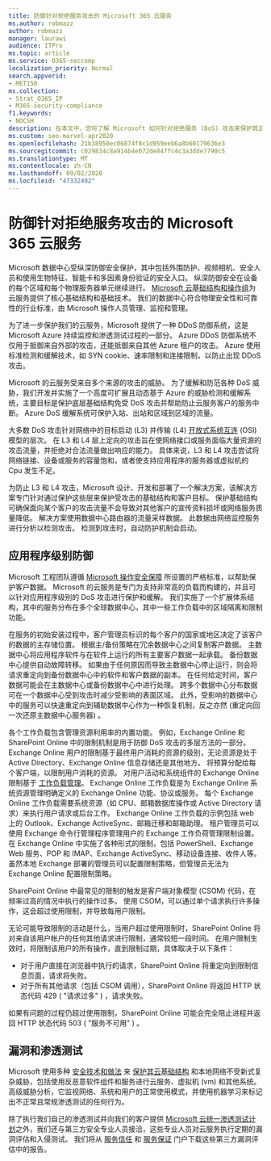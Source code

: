 ```yaml
---
title: 防御针对拒绝服务攻击的 Microsoft 365 云服务
ms.author: robmazz
author: robmazz
manager: laurawi
audience: ITPro
ms.topic: article
ms.service: O365-seccomp
localization_priority: Normal
search.appverid:
- MET150
ms.collection:
- Strat_O365_IP
- M365-security-compliance
f1.keywords:
- NOCSH
description: 在本文中，您将了解 Microsoft 如何针对拒绝服务 (DoS) 攻击来保护其云服务。
ms.custom: seo-marvel-apr2020
ms.openlocfilehash: 21b38950ec06874f8c1d959eeb6a8b60179636e3
ms.sourcegitcommit: c029834c8a914b4e072de847fc4c3a3dde7790c5
ms.translationtype: MT
ms.contentlocale: zh-CN
ms.lasthandoff: 09/02/2020
ms.locfileid: "47332492"
---
```

# <a name="defending-microsoft-365-cloud-services-against-denial-of-service-attacks"></a>防御针对拒绝服务攻击的 Microsoft 365 云服务

Microsoft 数据中心受纵深防御安全保护，其中包括外围防护、视频相机、安全人员和使用生物特征、智能卡和多因素身份验证的安全入口。 纵深防御安全在设备的每个区域和每个物理服务器单元继续进行。 [Microsoft 云基础结构和操作组](https://www.microsoft.com/cloud-platform/global-datacenters)为云服务提供了核心基础结构和基础技术。 我们的数据中心符合物理安全性和可靠性的行业标准，由 Microsoft 操作人员管理、监视和管理。

为了进一步保护我们的云服务，Microsoft 提供了一种 DDoS 防御系统，这是 Microsoft Azure 持续监控和渗透测试过程的一部分。 Azure DDoS 防御系统不仅用于抵御来自外部的攻击，还能抵御来自其他 Azure 租户的攻击。 Azure 使用标准检测和缓解技术，如 SYN cookie、速率限制和连接限制，以防止出现 DDoS 攻击。

Microsoft 的云服务受来自多个来源的攻击的威胁。 为了缓解和防范各种 DoS 威胁，我们开发并实施了一个高度可扩展且动态基于 Azure 的威胁检测和缓解系统，主要目标是保护底层基础结构免受 DoS 攻击并帮助防止云服务客户的服务中断。 Azure DoS 缓解系统可保护入站、出站和区域到区域的流量。

大多数 DoS 攻击针对网络中的目标启动 (L3) 并传输 (L4) [开放式系统互连](https://docs.microsoft.com/windows-hardware/drivers/network/windows-network-architecture-and-the-osi-model) (OSI) 模型的层次。 在 L3 和 L4 层上定向的攻击旨在使网络接口或服务面临大量资源的攻击流量，并拒绝对合法流量做出响应的能力。 具体来说，L3 和 L4 攻击尝试将网络链接、设备或服务的容量饱和，或者使支持应用程序的服务器或虚拟机的 Cpu 发生不足。

为防止 L3 和 L4 攻击，Microsoft 设计、开发和部署了一个解决方案，该解决方案专门针对通过保护这些层来保护受攻击的基础结构和客户目标。 保护基础结构可确保面向某个客户的攻击流量不会导致对其他客户的宣传资料损坏或网络服务质量降低。 解决方案使用数据中心路由器的流量采样数据。 此数据由网络监控服务进行分析以检测攻击。 检测到攻击时，自动防护机制会启动。

## <a name="application-level-defenses"></a>应用程序级别防御
Microsoft 工程团队遵循 [Microsoft 操作安全保障](https://www.microsoft.com/SDL/OperationalSecurityAssurance) 所设置的严格标准，以帮助保护客户数据。 Microsoft 的云服务是专门为支持非常高的负载而构建的，并且可以针对应用程序级别的 DoS 攻击进行保护和缓解。 我们实施了一个扩展体系结构，其中的服务分布在多个全球数据中心，其中一些工作负载中的区域隔离和限制功能。

在服务的初始安装过程中，客户管理员标识的每个客户的国家或地区决定了该客户的数据的主存储位置。 根据主/备份策略在冗余数据中心之间复制客户数据。 主数据中心将应用程序软件与在软件上运行的所有主要客户数据一起承载。 备份数据中心提供自动故障转移。 如果由于任何原因而导致主数据中心停止运行，则会将请求重定向到备份数据中心中的软件和客户数据的副本。 在任何给定时间，客户数据可能会在主数据中心或备份数据中心中进行处理。 跨多个数据中心分布数据可在一个数据中心受到攻击时减少受影响的表面区域。 此外，受影响的数据中心中的服务可以快速重定向到辅助数据中心作为一种恢复机制，反之亦然 (重定向回一次还原主数据中心服务器) 。

各个工作负载包含管理资源利用率的内置功能。 例如，Exchange Online 和 SharePoint Online 中的限制机制是用于防御 DoS 攻击的多层方法的一部分。 Exchange Online 用户的限制基于最终用户消耗的资源的级别，无论资源是处于 Active Directory、Exchange Online 信息存储还是其他地方。 将预算分配给每个客户端，以限制用户消耗的资源。 对用户活动和系统组件的 Exchange Online 限制基于 [工作负载管理](https://technet.microsoft.com/library/jj150503(v=exchg.150).aspx)。 Exchange Online 工作负载是为 Exchange Online 系统资源管理明确定义的 Exchange Online 功能、协议或服务。 每个 Exchange Online 工作负载需要系统资源（如 CPU、邮箱数据库操作或 Active Directory 请求）来执行用户请求或后台工作。 Exchange Online 工作负载的示例包括 web 上的 Outlook、Exchange ActiveSync、邮箱迁移和邮箱助理。 租户管理员可以使用 Exchange 命令行管理程序管理用户的 Exchange 工作负荷管理限制设置。 在 Exchange Online 中实施了各种形式的限制，包括 PowerShell、Exchange Web 服务、POP 和 IMAP、Exchange ActiveSync、移动设备连接、收件人等。 虽然本地 Exchange 部署的管理员可以配置限制策略，但管理员无法为 Exchange Online 配置限制策略。

SharePoint Online 中最常见的限制的触发是客户端对象模型 (CSOM) 代码，在频率过高的情况中执行的操作过多。 使用 CSOM，可以通过单个请求执行许多操作，这会超过使用限制，并导致每用户限制。

无论可能导致限制的活动是什么，当用户超过使用限制时，SharePoint Online 将对来自该用户帐户的任何其他请求进行限制，通常较短一段时间。 在用户限制生效时，将限制该用户的所有操作，直到限制过期，具体取决于以下条件：
- 对于用户直接在浏览器中执行的请求，SharePoint Online 将重定向到限制信息页面，请求将失败。
- 对于所有其他请求（包括 CSOM 调用），SharePoint Online 将返回 HTTP 状态代码 429 ( "请求过多" ) ，请求失败。

如果有问题的过程仍超过使用限制，SharePoint Online 可能会完全阻止进程并返回 HTTP 状态代码 503 ( "服务不可用" ) 。

## <a name="vulnerability-and-penetration-testing"></a>漏洞和渗透测试
Microsoft 使用多种 [安全技术和做法](https://www.microsoft.com/trustcenter/security/threatmanagement) 来 [保护其云基础结构](https://blogs.technet.microsoft.com/hybridcloud/2015/05/05/protecting-your-datacenter-and-cloud-from-emerging-threats/) 和本地网络不受新式复杂威胁，包括使用反恶意软件组件和服务进行云服务、虚拟机 (vm) 和其他系统。 高级威胁分析，它监视网络、系统和用户的正常使用模式，并使用机器学习来标记出不正常且常规渗透测试的任何行为。

除了执行我们自己的渗透测试并向我们的客户提供 [Microsoft 云统一渗透测试计划](https://technet.microsoft.com/mt784683)之外，我们还与第三方安全专业人员接洽，这些专业人员对云服务执行定期的漏洞评估和入侵测试。 我们将从 [服务信任](https://aka.ms/STP) 和 [服务保证](https://aka.ms/ServiceAssurance) 门户下载这些第三方漏洞评估中的报告。
